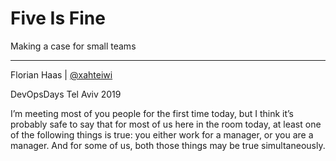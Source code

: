# Five Is Fine
Making a case for small teams

* * *

Florian Haas | [@xahteiwi](https://twitter.com/xahteiwi)

DevOpsDays Tel Aviv 2019 

<!-- Note -->
I’m meeting most of you people for the first time today, but I think
it’s probably safe to say that for most of us here in the room today,
at least one of the following things is true: you either work for a
manager, or you are a manager. And for some of us, both those
things may be true simultaneously.
